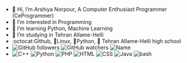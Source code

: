 - 👋 Hi, I’m Arshiya Norpour, A Computer Enthusiast Programmer (CeProgrammer)
- 👀 I’m interested in Programming
- 🌱 I’m learning Python, Machine Learning
- 🌱 I’m studying in Tehran Allame-Helli
- :octocat:Github, 🐧Linux, 🐍Python, 🏫 Tehran Allame-Helli high school
- ![GitHub followers](https://img.shields.io/github/followers/ArshiyaNorpour?style=social) ![GitHub watchers](https://img.shields.io/github/watchers/ArshiyaNorpour/Arshiyanorpour?style=social) ![Name](https://img.shields.io/badge/Name-Arshiya-green) 
- ![C++](https://img.shields.io/badge/C++-blue) ![Python](https://img.shields.io/badge/Python-blue) ![PHP](https://img.shields.io/badge/PHP-blue) ![HTML](https://img.shields.io/badge/HTML-blue) ![CSS](https://img.shields.io/badge/CSS-blue) ![Java](https://img.shields.io/badge/Java-blue) ![bash](https://img.shields.io/badge/bash-blue)
